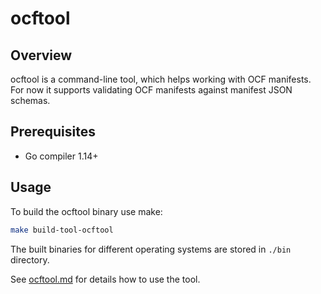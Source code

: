 # ocftool

## Overview

ocftool is a command-line tool, which helps working with OCF manifests. For now it supports validating OCF manifests against manifest JSON schemas.

## Prerequisites

- Go compiler 1.14+

## Usage

To build the ocftool binary use make:
```bash
make build-tool-ocftool        
```

The built binaries for different operating systems are stored in `./bin` directory.

See [ocftool.md](./docs/ocftool.md) for details how to use the tool.
